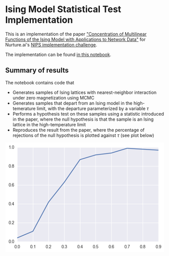 # Ising Model Statistical Test Implementation

This is an implementation of the paper ["Concentration of Multilinear Functions of the Ising Model with Applications to Network Data"](https://nurture.ai/p/5a328a78-d6ec-46af-b11c-ce81462a13e9) for Nurture.ai's [NIPS implementation challenge](https://nurture.ai/nips-challenge).

The implementation can be found [in this notebook](https://github.com/marianneke/ising/blob/master/NIPS_Ising.ipynb).

## Summary of results

The notebook contains code that
- Generates samples of Ising lattices with nearest-neighbor interaction under zero magnetization using MCMC
- Generates samples that depart from an Ising model in the high-temerature limit, with the departure parameterized by a variable $\tau$
- Performs a hypothesis test on these samples using a statistic introduced in the paper, where the null hypothesis is that the sample is an Ising lattice in the high-temperature limit
- Reproduces the result from the paper, where the percentage of rejections of the null hypothesis is plotted against $\tau$ (see plot below)

<img src="images/percentage_null_hypothesis_rejections.png" alt="Percentage null hypothesis rejections"/>
